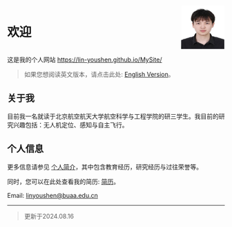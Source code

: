 <div style="display: flex; align-items: flex-start; margin-top: 0px; justify-content: flex-end;" class="sidebar-logo">
  <h1 style="margin-right: auto; padding-left: 0px;"> 欢迎 </h1>
  <img src="../media/personalpicture.jpg" alt="Logo" width="100" height="100" style="text-align: right; margin-right: 1px;">
</div>

这是我的个人网站 <https://lin-youshen.github.io/MySite/>

>如果您想阅读英文版本，请点击此处: [English Version](../index.md)。

## 关于我

目前我一名就读于北京航空航天大学航空科学与工程学院的研三学生。我目前的研究兴趣包括：无人机定位、感知与自主飞行。

## 个人信息

更多信息请参见 [个人简介](./introduction.md)，其中包含教育经历，研究经历与过往荣誉等。

同时，您可以在此处查看我的简历: [简历](../document/CV_linyoushen.pdf)。

Email: <linyoushen@buaa.edu.cn>

---
> 更新于2024.08.16
